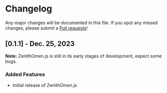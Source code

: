 # Changelog

Any major changes will be documented in this file. If you spot any missed changes, please submit a [Pull requests](https://github.com/Stawa/ZenithOmen.js/pulls)!

## [0.1.1] - Dec. 25, 2023

**Note:** ZenithOmen.js is still in its early stages of development, expect some bugs.

### Added Features

- Initial release of ZenithOmen.js
